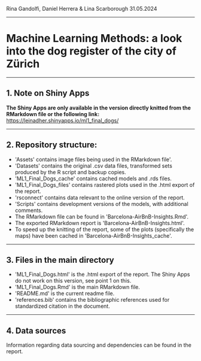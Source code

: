 Rina Gandolfi, Daniel Herrera & Lina Scarborough
31.05.2024

---

# Machine Learning Methods: a look into the dog register of the city of Zürich

---

## 1. Note on Shiny Apps

**The Shiny Apps are only available in the version directly knitted from the RMarkdown file or the following link:**
https://leinadher.shinyapps.io/ml1_final_dogs/

---

## 2. Repository structure:

- 'Assets' contains image files being used in the RMarkdown file'.
- 'Datasets' contains the original .csv data files, transformed sets produced by the R script and backup copies.
- 'ML1_Final_Dogs_cache' contains cached models and .rds files.
- 'ML1_Final_Dogs_files' contains rastered plots used in the .html export of the report.
- 'rsconnect' contains data relevant to the online version of the report.
- 'Scripts' contains development versions of the models, with additional comments.
- The RMarkdown file can be found in 'Barcelona-AirBnB-Insights.Rmd'.
- The exported RMarkdown report is 'Barcelona-AirBnB-Insights.html'.
- To speed up the knitting of the report, some of the plots (specifically the maps) have been cached in 'Barcelona-AirBnB-Insights_cache'.

---

## 3. Files in the main directory

- 'ML1_Final_Dogs.html' is the .html export of the report. The Shiny Apps do not work on this version, see point 1 on this.
- 'ML1_Final_Dogs.Rmd' is the main RMarkdown file.
- 'README.md' is the current readme file.
- 'references.bib' contains the bibliographic references used for standardized citation in the document.

---

## 4. Data sources

Information regarding data sourcing and dependencies can be found in the report.